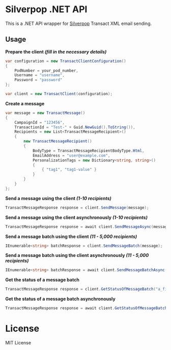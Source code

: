 # Silverpop .NET API

This is a .NET API wrapper for [Silverpop](http://www.silverpop.com/) Transact XML email sending.

## Usage

**Prepare the client *(fill in the necessary details)***

```csharp
var configuration = new TransactClientConfiguration()
{
    PodNumber = your_pod_number,
    Username = "username",
    Password = "password"
};

var client = new TransactClient(configuration);
```

**Create a message**

```csharp
var message = new TransactMessage()
{
    CampaignId = "123456",
    TransactionId = "Test-" + Guid.NewGuid().ToString()),
    Recipients = new List<TransactMessageRecipient>()
    {
        new TransactMessageRecipient()
        {
            BodyType = TransactMessageRecipientBodyType.Html,
            EmailAddress = "user@example.com",
            PersonalizationTags = new Dictionary<string, string>()
            {
                { "tag1", "tag1-value" }
            }
        }
    }
};
```

**Send a message using the client *(1-10 recipients)***

```csharp
TransactMessageResponse response = client.SendMessage(message);
```

**Send a message using the client asynchronously *(1-10 recipients)***

```csharp
TransactMessageResponse response = await client.SendMessageAsync(message);
```

**Send a message batch using the client *(11 - 5,000 recipients)***

```csharp
IEnumerable<string> batchResponse = client.SendMessageBatch(message);
```

**Send a message batch using the client asynchronously *(11 - 5,000 recipients)***

```csharp
IEnumerable<string> batchResponse = await client.SendMessageBatchAsync(message);
```

**Get the status of a message batch**

```csharp
TransactMessageResponse response = client.GetStatusOfMessageBatch("a_filename_from_batchResponse.xml");
```

**Get the status of a message batch asynchronously**

```csharp
TransactMessageResponse response = await client.GetStatusOfMessageBatchAsync("a_filename_from_batchResponse.xml");
```

# License

MIT License
